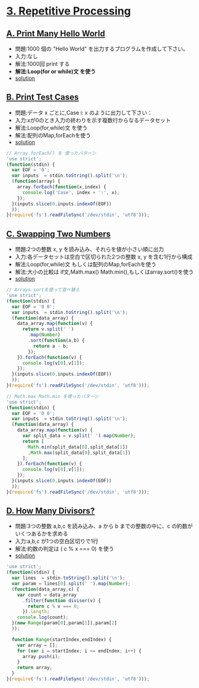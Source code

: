 # [3. Repetitive Processing ](http://judge.u-aizu.ac.jp/onlinejudge/topic.jsp?cid=ITP1#problems/ITP1_3)

## [A. Print Many Hello World ](http://judge.u-aizu.ac.jp/onlinejudge/description.jsp?id=ITP1_3_A)

- 問題:1000 個の "Hello World" を出力するプログラムを作成して下さい。
- 入力:なし
- 解法:1000回 print する
- **解法:Loop(for or while)文 を使う**
- [solution](http://judge.u-aizu.ac.jp/onlinejudge/solution.jsp?pid=ITP1_3_A#10)


## [B. Print Test Cases ](http://judge.u-aizu.ac.jp/onlinejudge/description.jsp?id=ITP1_3_B)

- 問題:データ x ごとに,Case i: x のように出力して下さい：
- 入力:xが0のとき入力の終わりを示す複数行からなるデータセット
- 解法:Loop(for,while)文 を使う
- 解法:配列のMap,forEachを使う
- [solution](http://judge.u-aizu.ac.jp/onlinejudge/solution.jsp?pid=ITP1_3_B#10)

```js
// Array.forEach() を 使ったパターン
'use strict';
(function(stdin) {
  var EOF = '0';
  var inputs  = stdin.toString().split('\n');
  (function(array) {
    array.forEach(function(x,index) {
      console.log('Case', index + ':', x);
    });
  }(inputs.slice(0,inputs.indexOf(EOF))
  )); 
}(require('fs').readFileSync('/dev/stdin', 'utf8')));
```

## [C. Swapping Two Numbers ](http://judge.u-aizu.ac.jp/onlinejudge/description.jsp?id=ITP1_3_C)

- 問題:2つの整数 x, y を読み込み、それらを値が小さい順に出力
- 入力:各データセットは空白で区切られた2つの整数 x, y を含む1行から構成
- 解法:Loop(for,while)文 もしくは配列のMap,forEachを使う
- 解法:大小の比較は if文,Math.max() Math.min(),もしくはarray.sort()を使う
- [solution](http://judge.u-aizu.ac.jp/onlinejudge/solution.jsp?pid=ITP1_3_C#10)

```js
// Arrays.sortを使って並べ替え
'use strict';
(function(stdin) {
  var EOF = '0 0';
  var inputs  = stdin.toString().split('\n');
  (function(data_array) {
    data_array.map(function(v) {
      return v.split(' ') 
        .map(Number)
        .sort(function(a,b) {
          return a - b;
        });
    }).forEach(function(v) {
      console.log(v[0],v[1]);
    });
  }(inputs.slice(0,inputs.indexOf(EOF))
  )); 
}(require('fs').readFileSync('/dev/stdin', 'utf8')));
```

```js
// Math.max Math.min を使ったパターン
'use strict';
(function(stdin) {
  var EOF = '0 0';
  var inputs  = stdin.toString().split('\n');
  (function(data_array) {
    data_array.map(function(v) {
      var split_data = v.split(' ').map(Number);
      return [
        Math.min(split_data[0],split_data[1])
        ,Math.max(split_data[0],split_data[1])
      ];
    }).forEach(function(v) {
      console.log(v[0],v[1]);
    });
  }(inputs.slice(0,inputs.indexOf(EOF))
  )); 
}(require('fs').readFileSync('/dev/stdin', 'utf8')));
```


## [D. How Many Divisors? ](http://judge.u-aizu.ac.jp/onlinejudge/description.jsp?id=ITP1_3_D)

- 問題:3つの整数 a,b,c を読み込み、a から b までの整数の中に、c の約数がいくつあるかを求める
- 入力:a,b,c が1つの空白区切りで1行
- 解法:約数の判定は ( c % x === 0) を使う
- [solution](http://judge.u-aizu.ac.jp/onlinejudge/solution.jsp?pid=ITP1_3_D#10)

```js
'use strict';
(function(stdin) {
  var lines  = stdin.toString().split('\n');
  var param = lines[0].split(' ').map(Number);
  (function(data_array,c) {
    var count = data_array
      .filter(function diviser(v) {
        return c % v === 0;
      }).length;
    console.log(count);
  }(new Range(param[0],param[1]),param[2]
  ));

  function Range(startIndex,endIndex) {
    var array = [];
    for (var i = startIndex; i <= endIndex; i++) {
      array.push(i);
    }
    return array;
  }
}(require('fs').readFileSync('/dev/stdin', 'utf8')));
```

